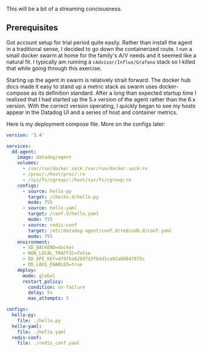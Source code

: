 This will be a bit of a streaming conciousness.

## Prerequisites
Got account setup for trial period quite easily. Rather than install the agent
in a traditional sense, I decided to go down the containerized route. I run a
small docker swarm at home for the family's A/V needs and it seemed like a
natural fit. I typically am running a `cAdvisor/Influx/Grafana` stack so I killed
that while going through this exercise.

Starting up the agent in swarm is relatively strait forward. The docker hub
docs made it easy to stand up a metric stack as swarm uses docker-compose
as its definition standard. After a long than expected startup time I realized
that I had started up the 5.x version of the agent rather than  the 6.x version.
With the correct version operating, I quickly began to see my hosts appear in
the Datadog UI and a series of host and container metrics.

Here is my deployment compose file. More on the configs later:
```yaml
version: '3.4'

services:
  dd-agent:
    image: datadog/agent
    volumes:
      - /var/run/docker.sock:/var/run/docker.sock:ro
      - /proc/:/host/proc/:ro
      - /sys/fs/cgroup/:/host/sys/fs/cgroup:ro
    configs:
      - source: hello-py
        target: /checks.d/hello.py
        mode: 755
      - source: hello-yaml
        target: /conf.d/hello.yaml
        mode: 755
      - source: redis-conf
        target: /etc/datadog-agent/conf.d/redisdb.d/conf.yaml
        mode: 755
    environment:
      - SD_BACKEND=docker
      - NON_LOCAL_TRAFFIC=false
      - DD_API_KEY=4f9fba62b97d2f64d1ca92a68847075c
      - DD_LOGS_ENABLED=true
    deploy:
      mode: global
      restart_policy:
        condition: on-failure
        delay: 5s
        max_attempts: 5

configs:
  hello-py:
    file: ./hello.py
  hello-yaml:
    file: ./hello.yaml
  redis-conf:
    file: ./redis_conf.yaml
```
